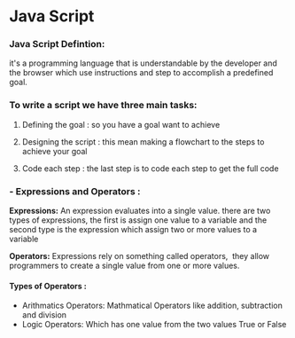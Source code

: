 # Java Script 



### **Java Script Defintion:**
it's a programming language that is understandable by the developer and the browser which use instructions and step to accomplish a predefined goal.

### **To write a script we have three main tasks:**

1. Defining the goal : so you have a goal want to achieve 

2. Designing the script : this mean making a flowchart to the steps to achieve your goal

3. Code each step : the last step is to code each step to get the full code 

### **- Expressions and Operators :**

**Expressions:** An expression evaluates into a single value.
there are two types of expressions, the first is assign one value to a variable and the second type is the expression which assign two or more values to a variable 

**Operators:** Expressions rely on something called operators,  they allow programmers to
create a single value from one or more values. 

#### Types of Operators : 

- Arithmatics Operators: Mathmatical Operators like addition, subtraction and division
- Logic Operators: Which has one value from the two values True or False 


 


